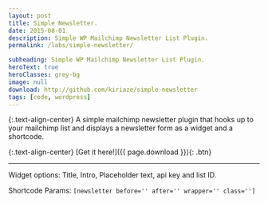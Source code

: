 ```yaml
---
layout: post
title: Simple Newsletter.
date: 2015-08-01
description: Simple WP Mailchimp Newsletter List Plugin.
permalink: /labs/simple-newsletter/

subheading: Simple WP Mailchimp Newsletter List Plugin.
heroText: true
heroClasses: grey-bg
image: null
download: http://github.com/kiriaze/simple-newsletter
tags: [code, wordpress]
---
```


{:.text-align-center}
A simple mailchimp newsletter plugin that hooks up to your mailchimp list and displays a newsletter form as a widget and a shortcode.

{:.text-align-center}
[Get it here!]({{ page.download }}){: .btn}

---

Widget options: Title, Intro, Placeholder text, api key and list ID.

Shortcode Params: `[newsletter before='' after='' wrapper='' class='']`
